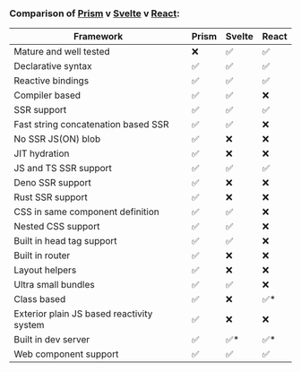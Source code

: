 ### Comparison of [Prism](https://github.com/kaleidawave/prism) v [Svelte](https://github.com/sveltejs/svelte) v [React](https://github.com/facebook/react):

| Framework                                 | Prism              | Svelte              | React               |
| ----------------------------------------- | ------------------ | ------------------- | ------------------- |
| Mature and well tested                    | :x:                | :white_check_mark:  | :white_check_mark:  |
| Declarative syntax                        | :white_check_mark: | :white_check_mark:  | :white_check_mark:  |
| Reactive bindings                         | :white_check_mark: | :white_check_mark:  | :white_check_mark:  |
| Compiler based                            | :white_check_mark: | :white_check_mark:  | :x:                 |
| SSR support                               | :white_check_mark: | :white_check_mark:  | :white_check_mark:  |
| Fast string concatenation based SSR       | :white_check_mark: | :white_check_mark:  | :x:                 |
| No SSR JS(ON) blob                        | :white_check_mark: | :x:                 | :x:                 |
| JIT hydration                             | :white_check_mark: | :x:                 | :x:                 |
| JS and TS SSR support                     | :white_check_mark: | :white_check_mark:  | :white_check_mark:  |  
| Deno SSR support                          | :white_check_mark: | :x:                 | :x:                 |
| Rust SSR support                          | :white_check_mark: | :x:                 | :x:                 |
| CSS in same component definition          | :white_check_mark: | :white_check_mark:  | :x:                 |
| Nested CSS support                        | :white_check_mark: | :white_check_mark:  | :x:                 |
| Built in head tag support                 | :white_check_mark: | :white_check_mark:  | :x:                 |
| Built in router                           | :white_check_mark: | :x:                 | :x:                 |
| Layout helpers                            | :white_check_mark: | :x:                 | :x:                 |
| Ultra small bundles                       | :white_check_mark: | :white_check_mark:  | :x:                 |
| Class based                               | :white_check_mark: | :x:                 | :white_check_mark:* |
| Exterior plain JS based reactivity system | :white_check_mark: | :x:                 | :x:                 |
| Built in dev server                       | :white_check_mark: | :white_check_mark:* | :white_check_mark:* |
| Web component support                     | :white_check_mark: | :white_check_mark:  | :white_check_mark:  |
